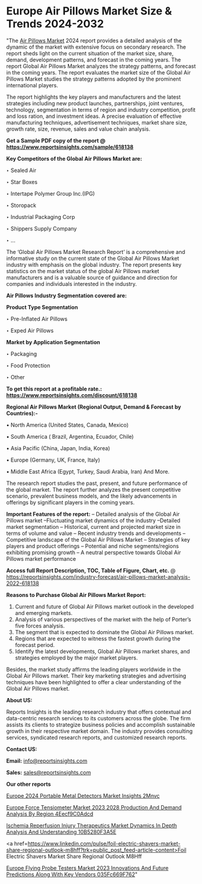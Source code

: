 # Europe Air Pillows Market Size & Trends 2024-2032

"The <a href=https://www.reportsinsights.com/sample/618138>Air Pillows Market</a> 2024 report provides a detailed analysis of the dynamic of the market with extensive focus on secondary research. The report sheds light on the current situation of the market size, share, demand, development patterns, and forecast in the coming years. The report Global Air Pillows Market analyzes the strategy patterns, and forecast in the coming years. The report evaluates the market size of the Global Air Pillows Market studies the strategy patterns adopted by the prominent international players.

The report highlights the key players and manufacturers and the latest strategies including new product launches, partnerships, joint ventures, technology, segmentation in terms of region and industry competition, profit and loss ration, and investment ideas. A precise evaluation of effective manufacturing techniques, advertisement techniques, market share size, growth rate, size, revenue, sales and value chain analysis.

<strong>Get a Sample PDF copy of the report @ <a href=https://www.reportsinsights.com/sample/618138 style=color:#0000ff;>https://www.reportsinsights.com/sample/618138</a></strong>

<strong>Key Competitors of the Global Air Pillows Market are:</strong>

‣ Sealed Air

‣ Star Boxes

‣ Intertape Polymer Group Inc.(IPG)

‣ Storopack

‣ Industrial Packaging Corp

‣ Shippers Supply Company

‣ ...

The ‘Global Air Pillows Market Research Report’ is a comprehensive and informative study on the current state of the Global Air Pillows Market industry with emphasis on the global industry. The report presents key statistics on the market status of the global Air Pillows market manufacturers and is a valuable source of guidance and direction for companies and individuals interested in the industry.

<strong>Air Pillows Industry Segmentation covered are:</strong>

<strong>Product Type Segmentation</strong>

‣ Pre-Inflated Air Pillows

‣ Exped Air Pillows

<strong>Market by Application Segmentation</strong>

‣ Packaging

‣ Food Protection

‣ Other

<strong>To get this report at a profitable rate.: <a href=https://www.reportsinsights.com/discount/618138 style=color:#0000ff;>https://www.reportsinsights.com/discount/618138</a></strong>

<strong>Regional Air Pillows Market (Regional Output, Demand &amp; Forecast by Countries):-</strong>

• North America (United States, Canada, Mexico)

• South America ( Brazil, Argentina, Ecuador, Chile)

• Asia Pacific (China, Japan, India, Korea)

• Europe (Germany, UK, France, Italy)

• Middle East Africa (Egypt, Turkey, Saudi Arabia, Iran) And More.

The research report studies the past, present, and future performance of the global market. The report further analyzes the present competitive scenario, prevalent business models, and the likely advancements in offerings by significant players in the coming years.

<strong>Important Features of the report:</strong>
– Detailed analysis of the Global Air Pillows market
–Fluctuating market dynamics of the industry
–Detailed market segmentation
– Historical, current and projected market size in terms of volume and value
– Recent industry trends and developments
– Competitive landscape of the Global Air Pillows Market
– Strategies of key players and product offerings
– Potential and niche segments/regions exhibiting promising growth
– A neutral perspective towards Global Air Pillows market performance

<strong>Access full Report Description, TOC, Table of Figure, Chart, etc. </strong>@   <a href=https://reportsinsights.com/industry-forecast/air-pillows-market-analysis-2022-618138 style=color:#0000ff;>https://reportsinsights.com/industry-forecast/air-pillows-market-analysis-2022-618138</a>

<strong>Reasons to Purchase Global Air Pillows Market Report:</strong>
1. Current and future of Global Air Pillows market outlook in the developed and emerging markets.
2. Analysis of various perspectives of the market with the help of Porter’s five forces analysis.
3. The segment that is expected to dominate the Global Air Pillows market.
4. Regions that are expected to witness the fastest growth during the forecast period.
5. Identify the latest developments, Global Air Pillows market shares, and strategies employed by the major market players.

Besides, the market study affirms the leading players worldwide in the Global Air Pillows market. Their key marketing strategies and advertising techniques have been highlighted to offer a clear understanding of the Global Air Pillows market.

<strong><strong>About US</strong>:</strong>

Reports Insights is the leading research industry that offers contextual and data-centric research services to its customers across the globe. The firm assists its clients to strategize business policies and accomplish sustainable growth in their respective market domain. The industry provides consulting services, syndicated research reports, and customized research reports.

<strong>Contact US:</strong>

<p class=><b>Email:</b> <a href=mailto:info@reportsinsights.com>info@reportsinsights.com</a></p>
<p class=><b>Sales:</b> <a href=mailto:sales@reportsinsights.com>sales@reportsinsights.com</a></p>

<strong>Our other reports</strong>

<a href=https://www.linkedin.com/pulse/europe-2024-portable-metal-detectors-market-insights-2mnvc/>Europe 2024 Portable Metal Detectors Market Insights 2Mnvc</a>

<a href=https://medium.com/@achalwankhede15/europe-force-tensiometer-market-2023-2028-production-and-demand-analysis-by-region-4eecf9c0adcd>Europe Force Tensiometer Market 2023 2028 Production And Demand Analysis By Region 4Eecf9C0Adcd</a>

<a href=https://medium.com/@devikamore1785434/ischemia-reperfusion-injury-therapeutics-market-dynamics-in-depth-analysis-and-understanding-10b5280f3a5e>Ischemia Reperfusion Injury Therapeutics Market Dynamics In Depth Analysis And Understanding 10B5280F3A5E</a>

<a href=https://www.linkedin.com/pulse/foil-electric-shavers-market-share-regional-outlook-m8hff?trk=public_post_feed-article-content>Foil Electric Shavers Market Share Regional Outlook M8Hff</a>

<a href=https://medium.com/@amolshinde346727482/europe-flying-probe-testers-market-2023-innovations-and-future-predictions-along-with-key-vendors-035fc669f762>Europe Flying Probe Testers Market 2023 Innovations And Future Predictions Along With Key Vendors 035Fc669F762</a>"
